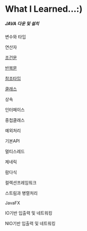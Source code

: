 # What I Learned...:)

##### JAVA 다운 및 설치



변수와 타입

연산자

[조건문](https://github.com/HyojinYoon/TIL/tree/master/day0312)

[반복문](https://github.com/HyojinYoon/TIL/tree/master/day0315)

[참조타입](https://github.com/HyojinYoon/TIL/tree/master/day0316)

[클래스](https://github.com/HyojinYoon/TIL/tree/master/day0317)

상속

인터페이스

중첩클래스

예외처리

기본API

멀티스레드

제네릭

람다식

컬렉션프레임워크

스트림과 병렬처리

JavaFX

IO기반 입출력 및 네트워킹

NIO기반 입출력 및 네트워킹